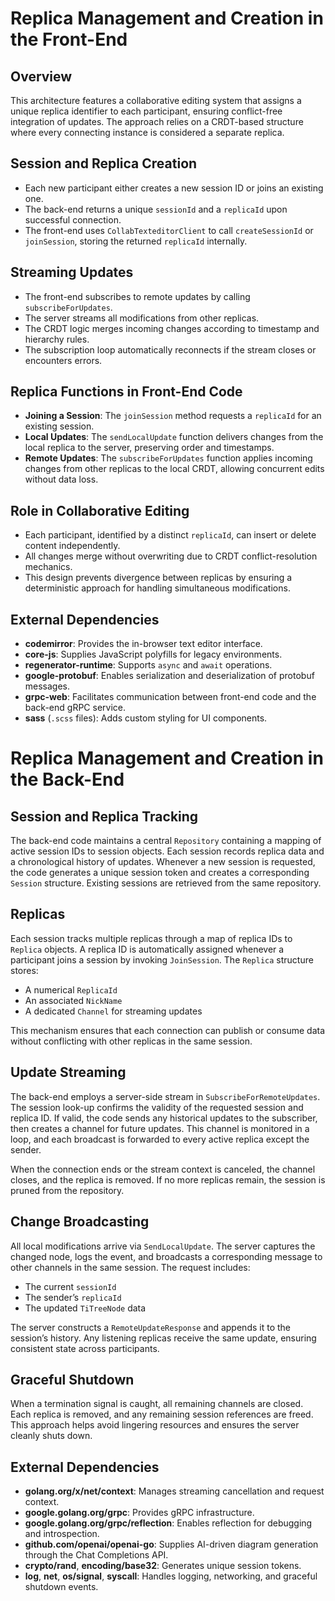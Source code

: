 # Replica Management and Creation in the Front-End

## Overview
This architecture features a collaborative editing system that assigns a unique replica identifier to each participant, ensuring conflict-free integration of updates. The approach relies on a CRDT-based structure where every connecting instance is considered a separate replica.

## Session and Replica Creation
- Each new participant either creates a new session ID or joins an existing one.  
- The back-end returns a unique `sessionId` and a `replicaId` upon successful connection.  
- The front-end uses `CollabTexteditorClient` to call `createSessionId` or `joinSession`, storing the returned `replicaId` internally.  

## Streaming Updates
- The front-end subscribes to remote updates by calling `subscribeForUpdates`.  
- The server streams all modifications from other replicas.  
- The CRDT logic merges incoming changes according to timestamp and hierarchy rules.  
- The subscription loop automatically reconnects if the stream closes or encounters errors.  

## Replica Functions in Front-End Code
- **Joining a Session**: The `joinSession` method requests a `replicaId` for an existing session.  
- **Local Updates**: The `sendLocalUpdate` function delivers changes from the local replica to the server, preserving order and timestamps.  
- **Remote Updates**: The `subscribeForUpdates` function applies incoming changes from other replicas to the local CRDT, allowing concurrent edits without data loss.  

## Role in Collaborative Editing
- Each participant, identified by a distinct `replicaId`, can insert or delete content independently.  
- All changes merge without overwriting due to CRDT conflict-resolution mechanics.  
- This design prevents divergence between replicas by ensuring a deterministic approach for handling simultaneous modifications.  

## External Dependencies
- **codemirror**: Provides the in-browser text editor interface.  
- **core-js**: Supplies JavaScript polyfills for legacy environments.  
- **regenerator-runtime**: Supports `async` and `await` operations.  
- **google-protobuf**: Enables serialization and deserialization of protobuf messages.  
- **grpc-web**: Facilitates communication between front-end code and the back-end gRPC service.  
- **sass** (`.scss` files): Adds custom styling for UI components.

# Replica Management and Creation in the Back-End

## Session and Replica Tracking
The back-end code maintains a central `Repository` containing a mapping of active session IDs to session objects. Each session records replica data and a chronological history of updates. Whenever a new session is requested, the code generates a unique session token and creates a corresponding `Session` structure. Existing sessions are retrieved from the same repository.

## Replicas
Each session tracks multiple replicas through a map of replica IDs to `Replica` objects. A replica ID is automatically assigned whenever a participant joins a session by invoking `JoinSession`. The `Replica` structure stores:
- A numerical `ReplicaId`
- An associated `NickName`
- A dedicated `Channel` for streaming updates

This mechanism ensures that each connection can publish or consume data without conflicting with other replicas in the same session.

## Update Streaming
The back-end employs a server-side stream in `SubscribeForRemoteUpdates`. The session look-up confirms the validity of the requested session and replica ID. If valid, the code sends any historical updates to the subscriber, then creates a channel for future updates. This channel is monitored in a loop, and each broadcast is forwarded to every active replica except the sender.

When the connection ends or the stream context is canceled, the channel closes, and the replica is removed. If no more replicas remain, the session is pruned from the repository.

## Change Broadcasting
All local modifications arrive via `SendLocalUpdate`. The server captures the changed node, logs the event, and broadcasts a corresponding message to other channels in the same session. The request includes:
- The current `sessionId`
- The sender’s `replicaId`
- The updated `TiTreeNode` data

The server constructs a `RemoteUpdateResponse` and appends it to the session’s history. Any listening replicas receive the same update, ensuring consistent state across participants.

## Graceful Shutdown
When a termination signal is caught, all remaining channels are closed. Each replica is removed, and any remaining session references are freed. This approach helps avoid lingering resources and ensures the server cleanly shuts down.

## External Dependencies
- **golang.org/x/net/context**: Manages streaming cancellation and request context.  
- **google.golang.org/grpc**: Provides gRPC infrastructure.  
- **google.golang.org/grpc/reflection**: Enables reflection for debugging and introspection.  
- **github.com/openai/openai-go**: Supplies AI-driven diagram generation through the Chat Completions API.  
- **crypto/rand**, **encoding/base32**: Generates unique session tokens.  
- **log**, **net**, **os/signal**, **syscall**: Handles logging, networking, and graceful shutdown events.  

